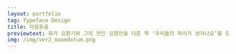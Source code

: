 ```yaml
---
layout: portfolio
tag: Typeface Design
title: 마음돋움
previewtext: 화가 김환기와 그의 연인 김향안을 다룬 책 ‘우리들의 파리가 생각나요’를 모티프로 디자인한 서체입니다. 본문용 고딕 서체이자 완성형 서체입니다. 열 길 물속은 알아도 사람의 마음은 모르듯이, 이름 붙여 말하기 어려운 마음과 감정들을 표현하는 데에 도움이 되었으면 하는 바람을 담았습니다.
img: /img/ver2_maumdotum.png
---
```


<div class="img_row">
	<img class="col three" src="{{ site.baseurl }}/img/maumdotum2/01.png" alt="" title="maumdotum01"/>
</div>



<div class="img_row">
	<img class="col three" src="{{ site.baseurl }}/img/maumdotum2/02.png" alt="" title="maumdotum02"/>
</div>



<div class="img_row">
	<img class="col three" src="{{ site.baseurl }}/img/maumdotum2/03.png" alt="" title="maumdotum03"/>
</div>

<div class="img_row">
	<img class="col three" src="{{ site.baseurl }}/img/maumdotum2/04.png" alt="" title="maumdotum04"/>
</div>

<div class="img_row">
	<img class="col three" src="{{ site.baseurl }}/img/maumdotum2/05.png" alt="" title="maumdotum05"/>
</div>

<div class="img_row">
	<img class="col three" src="{{ site.baseurl }}/img/maumdotum2/06.png" alt="" title="maumdotum06"/>
</div>

<div class="img_row">
	<img class="col three" src="{{ site.baseurl }}/img/maumdotum2/07.png" alt="" title="maumdotum07"/>
</div>




